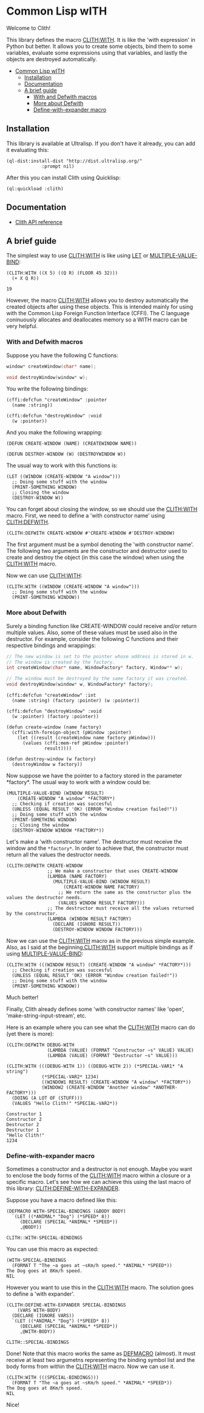 <h1 id="header:ADP:HEADERTAG8">Common Lisp wITH</h1>

Welcome to Clith\!

This library defines the macro <a href="/docs/api.md#function:CLITH:WITH">CLITH:WITH</a>\. It is like the \'with expression\' in Python but better\. It allows you to create some objects\, bind them to some variables\, evaluate some expressions using that variables\, and lastly the objects are destroyed automatically\.

* <a href="/README.md#header:ADP:HEADERTAG8">Common Lisp wITH</a>
  * <a href="/README.md#header:ADP:HEADERTAG9">Installation</a>
  * <a href="/README.md#header:ADP:HEADERTAG10">Documentation</a>
  * <a href="/README.md#header:ADP:HEADERTAG11">A brief guide</a>
    * <a href="/README.md#header:ADP:HEADERTAG12">With and Defwith macros</a>
    * <a href="/README.md#header:ADP:HEADERTAG13">More about Defwith</a>
    * <a href="/README.md#header:ADP:HEADERTAG14">Define-with-expander macro</a>

<h2 id="header:ADP:HEADERTAG9">Installation</h2>

This library is available at Ultralisp\. If you don\'t have it already\, you can add it evaluating this\:

`````Lisp
(ql-dist:install-dist "http://dist.ultralisp.org/"
			 :prompt nil)
`````

After this you can install Clith using Quicklisp\:

`````Lisp
(ql:quickload :clith)
`````

<h2 id="header:ADP:HEADERTAG10">Documentation</h2>

* <a href="/docs/api.md#header:CLITH:API-REFERENCE-HEADER">Clith API reference</a>

<h2 id="header:ADP:HEADERTAG11">A brief guide</h2>

The simplest way to use <a href="/docs/api.md#function:CLITH:WITH">CLITH:WITH</a> is like using [LET](http://www.lispworks.com/reference/HyperSpec/Body/s_let_l.htm) or [MULTIPLE\-VALUE\-BIND](http://www.lispworks.com/reference/HyperSpec/Body/m_multip.htm)\:

```Lisp
(CLITH:WITH ((X 5) ((Q R) (FLOOR 45 32)))
  (+ X Q R))

19
```

However\, the macro <a href="/docs/api.md#function:CLITH:WITH">CLITH:WITH</a> allows you to destroy automatically the created objects after using these objects\. This is intended mainly for using with the Common Lisp Foreign Function Interface \(CFFI\)\. The C language coninuously allocates and deallocates memory so a WITH macro can be very helpful\.

<h3 id="header:ADP:HEADERTAG12">With and Defwith macros</h3>

Suppose you have the following C functions\:

`````C
window* createWindow(char* name);

void destroyWindow(window* w);
`````

You write the following bindings\:

`````Lisp
(cffi:defcfun "createWindow" :pointer
  (name :string))

(cffi:defcfun "destroyWindow" :void
  (w :pointer))
`````

And you make the following wrapping\:

`````Lisp
(DEFUN CREATE-WINDOW (NAME) (CREATEWINDOW NAME))

(DEFUN DESTROY-WINDOW (W) (DESTROYWINDOW W))
`````

The usual way to work with this functions is\:

`````Lisp
(LET ((WINDOW (CREATE-WINDOW "A window")))
  ;; Doing some stuff with the window
  (PRINT-SOMETHING WINDOW)
  ;; Closing the window
  (DESTROY-WINDOW W))
`````

You can forget about closing the window\, so we should use the <a href="/docs/api.md#function:CLITH:WITH">CLITH:WITH</a> macro\. First\, we need to define a \'with constructor name\' using <a href="/docs/api.md#function:CLITH:DEFWITH">CLITH:DEFWITH</a>\.

`````Lisp
(CLITH:DEFWITH CREATE-WINDOW #'CREATE-WINDOW #'DESTROY-WINDOW)
`````

The first argument must be a symbol denoting the \'with constructor name\'\. The following two arguments are the constructor and destructor used to create and destroy the object \(in this case the window\) when using the <a href="/docs/api.md#function:CLITH:WITH">CLITH:WITH</a> macro\.

Now we can use <a href="/docs/api.md#function:CLITH:WITH">CLITH:WITH</a>\:

`````Lisp
(CLITH:WITH ((WINDOW (CREATE-WINDOW "A window")))
  ;; Doing some stuff with the window
  (PRINT-SOMETHING WINDOW))
`````

<h3 id="header:ADP:HEADERTAG13">More about Defwith</h3>

Surely a binding function like CREATE\-WINDOW could receive and\/or return multiple values\. Also\, some of these values must be used also in the destructor\. For example\, consider the following C functions and their respective bindings and wrappings\:

`````C
// The new window is set to the pointer whose address is stored in w.
// The window is created by the factory.
int createWindow(char* name, WindowFactory* factory, Window** w);

// The window must be destroyed by the same factory it was created.
void destroyWindow(window* w, WindowFactory* factory);
`````

`````Lisp
(cffi:defcfun "createWindow" :int
  (name :string) (factory :pointer) (w :pointer))

(cffi:defcfun "destroyWindow" :void
  (w :pointer) (factory :pointer))
`````

`````Lisp
(defun create-window (name factory)
  (cffi:with-foreign-object (pWindow :pointer)
    (let ((result (createWindow name factory pWindow)))
      (values (cffi:mem-ref pWindow :pointer)
              result))))

(defun destroy-window (w factory)
  (destroyWindow w factory))
`````

Now suppose we have the pointer to a factory stored in the parameter \*factory\*\. The usual way to work with a window could be\:

`````Lisp
(MULTIPLE-VALUE-BIND (WINDOW RESULT)
    (CREATE-WINDOW "A window" *FACTORY*)
  ;; Checking if creation was succesful
  (UNLESS (EQUAL RESULT 'OK) (ERROR "Window creation failed!"))
  ;; Doing some stuff with the window
  (PRINT-SOMETHING WINDOW)
  ;; Closing the window
  (DESTROY-WINDOW WINDOW *FACTORY*))
`````

Let\'s make a \'with constructor name\'\. The destructor must receive the window and the ``` *factory* ```\. In order to achieve that\, the constructor must return all the values the destructor needs\.

`````Lisp
(CLITH:DEFWITH CREATE-WINDOW
               ;; We make a constructor that uses CREATE-WINDOW
               (LAMBDA (NAME FACTORY)
                 (MULTIPLE-VALUE-BIND (WINDOW RESULT)
                     (CREATE-WINDOW NAME FACTORY)
                   ;; We return the same as the constructor plus the values the destructor needs.
                   (VALUES WINDOW RESULT FACTORY)))
               ;; The destructor must receive all the values returned by the constructor.
               (LAMBDA (WINDOW RESULT FACTORY)
                 (DECLARE (IGNORE RESULT))
                 (DESTROY-WINDOW WINDOW FACTORY)))
`````

Now we can use the <a href="/docs/api.md#function:CLITH:WITH">CLITH:WITH</a> macro as in the previous simple example\. Also\, as I said at the
beginning\,<a href="/docs/api.md#function:CLITH:WITH">CLITH:WITH</a> support multiple bindings as if using [MULTIPLE\-VALUE\-BIND](http://www.lispworks.com/reference/HyperSpec/Body/m_multip.htm)\:

`````Lisp
(CLITH:WITH (((WINDOW RESULT) (CREATE-WINDOW "A window" *FACTORY*)))
  ;; Checking if creation was succesful
  (UNLESS (EQUAL RESULT 'OK) (ERROR "Window creation failed!"))
  ;; Doing some stuff with the window
  (PRINT-SOMETHING WINDOW))
`````

Much better\!

Finally\, Clith already defines some \'with constructor names\' like \'open\'\, \'make\-string\-input\-stream\'\, etc\.

Here is an example where you can see what the <a href="/docs/api.md#function:CLITH:WITH">CLITH:WITH</a> macro can do \(yet there is more\)\:

`````Lisp
(CLITH:DEFWITH DEBUG-WITH
               (LAMBDA (VALUE) (FORMAT "Constructor ~s" VALUE) VALUE)
               (LAMBDA (VALUE) (FORMAT "Destructor ~s" VALUE)))

(CLITH:WITH (((DEBUG-WITH 1)) ((DEBUG-WITH 2)) (*SPECIAL-VAR1* "A string")
             (*SPECIAL-VAR2* 1234)
             ((WINDOW1 RESULT) (CREATE-WINDOW "A window" *FACTORY*))
             (WINDOW2 (CREATE-WINDOW "Another window" *ANOTHER-FACTORY*)))
  (DOING (A LOT OF (STUFF)))
  (VALUES "Hello Clith!" *SPECIAL-VAR2*))
`````

`````Text
Constructor 1
Constructor 2
Destructor 2
Destructor 1
"Hello Clith!"
1234
`````

<h3 id="header:ADP:HEADERTAG14">Define-with-expander macro</h3>

Sometimes a constructor and a destructor is not enough\. Maybe you want to enclose the body forms of
the <a href="/docs/api.md#function:CLITH:WITH">CLITH:WITH</a> macro within a closure or a specific macro\. Let\'s see how we can achieve this using the last macro of
this library\: <a href="/docs/api.md#function:CLITH:DEFINE-WITH-EXPANDER">CLITH:DEFINE-WITH-EXPANDER</a>\.

Suppose you have a macro defined like this\:

```Lisp
(DEFMACRO WITH-SPECIAL-BINDINGS (&BODY BODY)
  `(LET ((*ANIMAL* "Dog") (*SPEED* 8))
     (DECLARE (SPECIAL *ANIMAL* *SPEED*))
     ,@BODY))

CLITH::WITH-SPECIAL-BINDINGS
```

You can use this macro as expected\:

```Lisp
(WITH-SPECIAL-BINDINGS
  (FORMAT T "The ~a goes at ~sKm/h speed." *ANIMAL* *SPEED*))
The Dog goes at 8Km/h speed.
NIL
```

However you want to use this in the <a href="/docs/api.md#function:CLITH:WITH">CLITH:WITH</a> macro\. The solution goes to define a \'with expander\'\.

```Lisp
(CLITH:DEFINE-WITH-EXPANDER SPECIAL-BINDINGS
    (VARS WITH-BODY)
  (DECLARE (IGNORE VARS))
  `(LET ((*ANIMAL* "Dog") (*SPEED* 8))
     (DECLARE (SPECIAL *ANIMAL* *SPEED*))
     ,@WITH-BODY))

CLITH::SPECIAL-BINDINGS
```

Done\! Note that this macro works the same as [DEFMACRO](http://www.lispworks.com/reference/HyperSpec/Body/m_defmac.htm) \(almost\)\. It must receive at least two
argumetns representing the binding symbol list and the body forms from within the <a href="/docs/api.md#function:CLITH:WITH">CLITH:WITH</a> macro\. Now we can use it\.

```Lisp
(CLITH:WITH (((SPECIAL-BINDINGS)))
  (FORMAT T "The ~a goes at ~sKm/h speed." *ANIMAL* *SPEED*))
The Dog goes at 8Km/h speed.
NIL
```

Nice\!

